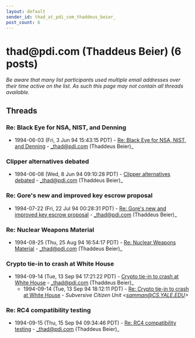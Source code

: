 ```yaml
---
layout: default
sender_id: thad_at_pdi_com_thaddeus_beier_
post_count: 6
---
```


# thad<span>@</span>pdi.com (Thaddeus Beier) (6 posts)

_Be aware that many list participants used multiple email addresses over their time active on the list. As such this page may not contain all threads available._

## Threads

### Re: Black Eye for NSA, NIST, and Denning
+ 1994-06-03 (Fri, 3 Jun 94 15:43:15 PDT) - [Re: Black Eye for NSA, NIST, and Denning](/archive/1994/06/f4146eb784368c8797d1f2e3d8e037a78c98c7ebba7fe53b224ff21bbb3662ee) - _thad@pdi.com (Thaddeus Beier)_

### Clipper alternatives debated
+ 1994-06-08 (Wed, 8 Jun 94 09:10:28 PDT) - [Clipper alternatives debated](/archive/1994/06/b3393db4be8852171668ff4adcb1718b56b8fab9ed6353f3041463e153da1190) - _thad@pdi.com (Thaddeus Beier)_

### Re: Gore's new and improved key escrow proposal
+ 1994-07-22 (Fri, 22 Jul 94 00:28:31 PDT) - [Re: Gore's new and improved key escrow proposal](/archive/1994/07/a6b565c8974c922f7299c08bfa1c4f03da21462cfb5aeeae777d7cf6ab24833c) - _thad@pdi.com (Thaddeus Beier)_

### Re: Nuclear Weapons Material
+ 1994-08-25 (Thu, 25 Aug 94 16:54:17 PDT) - [Re: Nuclear Weapons Material](/archive/1994/08/3af80e2a66509685910554c2e6e0aa2addfaaefa8e216b3d4fc5adf9dc84384a) - _thad@pdi.com (Thaddeus Beier)_

### Crypto tie-in to crash at White House
+ 1994-09-14 (Tue, 13 Sep 94 17:21:22 PDT) - [Crypto tie-in to crash at White House](/archive/1994/09/c7568044969cf8cc73077723fd3a2069aa7b48e255ff797ffa05911abbabfc28) - _thad@pdi.com (Thaddeus Beier)_
  + 1994-09-14 (Tue, 13 Sep 94 18:12:11 PDT) - [Re: Crypto tie-in to crash at White House](/archive/1994/09/2abebfc8757b84e053b58be3d2d58e8f8ef9ba36a47ad5e043b96a0ea8af4708) - _Subversive Citizen Unit \<samman@CS.YALE.EDU\>_

### Re: RC4 compatibility testing
+ 1994-09-15 (Thu, 15 Sep 94 09:34:46 PDT) - [Re: RC4 compatibility testing](/archive/1994/09/18c3d482c14b47c680a2ea98b4c4e8d20bbad389767a374c2b8a107e3a64310f) - _thad@pdi.com (Thaddeus Beier)_

